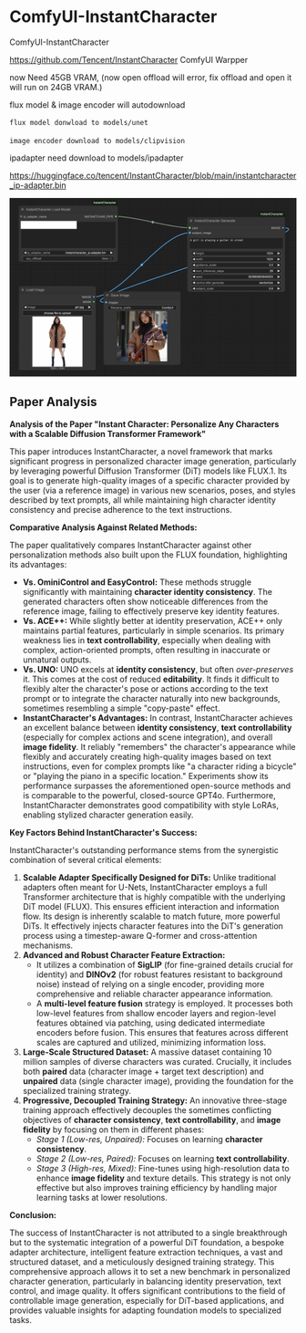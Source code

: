 # ComfyUI-InstantCharacter

ComfyUI-InstantCharacter 

https://github.com/Tencent/InstantCharacter
ComfyUI Warpper

now Need 45GB VRAM, (now open offload will error, fix offload and open it will run on 24GB VRAM.)

flux model & image encoder will autodownload

    flux model donwload to models/unet 

    image encoder download to models/clipvision


ipadapter need download to models/ipadapter

https://huggingface.co/tencent/InstantCharacter/blob/main/instantcharacter_ip-adapter.bin

![show](./assets/show.jpg)



## Paper Analysis

**Analysis of the Paper "Instant Character: Personalize Any Characters with a Scalable Diffusion Transformer Framework"**

This paper introduces InstantCharacter, a novel framework that marks significant progress in personalized character image generation, particularly by leveraging powerful Diffusion Transformer (DiT) models like FLUX.1. Its goal is to generate high-quality images of a specific character provided by the user (via a reference image) in various new scenarios, poses, and styles described by text prompts, all while maintaining high character identity consistency and precise adherence to the text instructions.

**Comparative Analysis Against Related Methods:**

The paper qualitatively compares InstantCharacter against other personalization methods also built upon the FLUX foundation, highlighting its advantages:

*   **Vs. OminiControl and EasyControl:** These methods struggle significantly with maintaining **character identity consistency**. The generated characters often show noticeable differences from the reference image, failing to effectively preserve key identity features.
*   **Vs. ACE++:** While slightly better at identity preservation, ACE++ only maintains partial features, particularly in simple scenarios. Its primary weakness lies in **text controllability**, especially when dealing with complex, action-oriented prompts, often resulting in inaccurate or unnatural outputs.
*   **Vs. UNO:** UNO excels at **identity consistency**, but often *over-preserves* it. This comes at the cost of reduced **editability**. It finds it difficult to flexibly alter the character's pose or actions according to the text prompt or to integrate the character naturally into new backgrounds, sometimes resembling a simple "copy-paste" effect.
*   **InstantCharacter's Advantages:** In contrast, InstantCharacter achieves an excellent balance between **identity consistency**, **text controllability** (especially for complex actions and scene integration), and overall **image fidelity**. It reliably "remembers" the character's appearance while flexibly and accurately creating high-quality images based on text instructions, even for complex prompts like "a character riding a bicycle" or "playing the piano in a specific location." Experiments show its performance surpasses the aforementioned open-source methods and is comparable to the powerful, closed-source GPT4o. Furthermore, InstantCharacter demonstrates good compatibility with style LoRAs, enabling stylized character generation easily.

**Key Factors Behind InstantCharacter's Success:**

InstantCharacter's outstanding performance stems from the synergistic combination of several critical elements:

1.  **Scalable Adapter Specifically Designed for DiTs:** Unlike traditional adapters often meant for U-Nets, InstantCharacter employs a full Transformer architecture that is highly compatible with the underlying DiT model (FLUX). This ensures efficient interaction and information flow. Its design is inherently scalable to match future, more powerful DiTs. It effectively injects character features into the DiT's generation process using a timestep-aware Q-former and cross-attention mechanisms.
2.  **Advanced and Robust Character Feature Extraction:**
    *   It utilizes a combination of **SigLIP** (for fine-grained details crucial for identity) and **DINOv2** (for robust features resistant to background noise) instead of relying on a single encoder, providing more comprehensive and reliable character appearance information.
    *   A **multi-level feature fusion** strategy is employed. It processes both low-level features from shallow encoder layers and region-level features obtained via patching, using dedicated intermediate encoders before fusion. This ensures that features across different scales are captured and utilized, minimizing information loss.
3.  **Large-Scale Structured Dataset:** A massive dataset containing 10 million samples of diverse characters was curated. Crucially, it includes both **paired** data (character image + target text description) and **unpaired** data (single character image), providing the foundation for the specialized training strategy.
4.  **Progressive, Decoupled Training Strategy:** An innovative three-stage training approach effectively decouples the sometimes conflicting objectives of **character consistency**, **text controllability**, and **image fidelity** by focusing on them in different phases:
    *   *Stage 1 (Low-res, Unpaired):* Focuses on learning **character consistency**.
    *   *Stage 2 (Low-res, Paired):* Focuses on learning **text controllability**.
    *   *Stage 3 (High-res, Mixed):* Fine-tunes using high-resolution data to enhance **image fidelity** and texture details.
    This strategy is not only effective but also improves training efficiency by handling major learning tasks at lower resolutions.

**Conclusion:**

The success of InstantCharacter is not attributed to a single breakthrough but to the systematic integration of a powerful DiT foundation, a bespoke adapter architecture, intelligent feature extraction techniques, a vast and structured dataset, and a meticulously designed training strategy. This comprehensive approach allows it to set a new benchmark in personalized character generation, particularly in balancing identity preservation, text control, and image quality. It offers significant contributions to the field of controllable image generation, especially for DiT-based applications, and provides valuable insights for adapting foundation models to specialized tasks.



